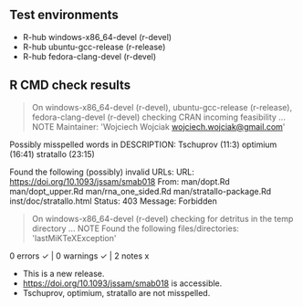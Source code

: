 ## Test environments
- R-hub windows-x86_64-devel (r-devel)
- R-hub ubuntu-gcc-release (r-release)
- R-hub fedora-clang-devel (r-devel)

## R CMD check results
> On windows-x86_64-devel (r-devel), ubuntu-gcc-release (r-release), fedora-clang-devel (r-devel)
  checking CRAN incoming feasibility ... NOTE
  Maintainer: 'Wojciech Wojciak <wojciech.wojciak@gmail.com>'
  
  Possibly misspelled words in DESCRIPTION:
    Tschuprov (11:3)
    optimium (16:41)
    stratallo (23:15)
  
  Found the following (possibly) invalid URLs:
    URL: https://doi.org/10.1093/jssam/smab018
      From: man/dopt.Rd
            man/dopt_upper.Rd
            man/rna_one_sided.Rd
            man/stratallo-package.Rd
            inst/doc/stratallo.html
      Status: 403
      Message: Forbidden

> On windows-x86_64-devel (r-devel)
  checking for detritus in the temp directory ... NOTE
  Found the following files/directories:
    'lastMiKTeXException'

0 errors ✓ | 0 warnings ✓ | 2 notes x

* This is a new release.
* https://doi.org/10.1093/jssam/smab018 is accessible.
* Tschuprov, optimium, stratallo are not misspelled.
